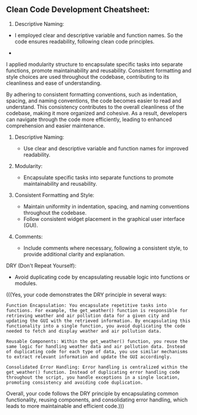 ## Clean Code Development Cheatsheet:

1. Descriptive Naming:  
- I employed clear and descriptive variable and function names. So the code ensures readability, following clean code principles.

- 
I applied modularity structure to encapsulate specific tasks into separate functions, promote maintainability and reusability.
Consistent formatting and style choices are used throughout the codebase, contributing to its cleanliness and ease of understanding.

By adhering to consistent formatting conventions, such as indentation, spacing, and naming conventions, the code becomes easier to read and understand. This consistency contributes to the overall cleanliness of the codebase, making it more organized and cohesive. As a result, developers can navigate through the code more efficiently, leading to enhanced comprehension and easier maintenance.

1. Descriptive Naming:
   - Use clear and descriptive variable and function names for improved readability.
   
2. Modularity:
   - Encapsulate specific tasks into separate functions to promote maintainability and reusability.
   
3. Consistent Formatting and Style:
   - Maintain uniformity in indentation, spacing, and naming conventions throughout the codebase.
   - Follow consistent widget placement in the graphical user interface (GUI).
   
4. Comments:
   - Include comments where necessary, following a consistent style, to provide additional clarity and explanation.
     
DRY (Don't Repeat Yourself):
   - Avoid duplicating code by encapsulating reusable logic into functions or modules.

(((Yes, your code demonstrates the DRY principle in several ways:

    Function Encapsulation: You encapsulate repetitive tasks into functions. For example, the get_weather() function is responsible for retrieving weather and air pollution data for a given city and updating the GUI with the retrieved information. By encapsulating this functionality into a single function, you avoid duplicating the code needed to fetch and display weather and air pollution data.

    Reusable Components: Within the get_weather() function, you reuse the same logic for handling weather data and air pollution data. Instead of duplicating code for each type of data, you use similar mechanisms to extract relevant information and update the GUI accordingly.

    Consolidated Error Handling: Error handling is centralized within the get_weather() function. Instead of duplicating error handling code throughout the script, you handle exceptions in a single location, promoting consistency and avoiding code duplication.

Overall, your code follows the DRY principle by encapsulating common functionality, reusing components, and consolidating error handling, which leads to more maintainable and efficient code.)))
